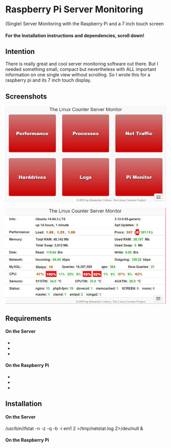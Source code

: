 Raspberry Pi Server Monitoring
==============================

(Single) Server Monitoring with the Raspberry Pi and a 7 inch touch screen

#### For the Installation instructions and dependencies, scroll down!

Intention
---------

There is really great and cool server monitoring software out there.
But I needed something small, compact but nevertheless with ALL important information on one single view without scrolling.
So I wrote this for a raspberry pi and its 7 inch touch display.

Screenshots
-----------

![The main menu](https://github.com/alexloehner/raspberry-pi-server-monitor/raw/master/screenshots/image-01.jpg)

![The performance monitor](https://github.com/alexloehner/raspberry-pi-server-monitor/raw/master/screenshots/image-02.jpg)


Requirements
------------
#### On the Server
- 
- 
- 

#### On the Raspberry Pi
- 
- 
- 

Installation
------------
#### On the Server
/usr/bin/ifstat -n -z -q -b -i em1 2 >/tmp/netstat.log 2>/dev/null &


#### On the Raspberry Pi





























